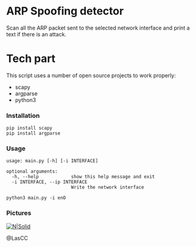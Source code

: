 # ARP Spoofing detector

Scan all the ARP packet sent to the selected network interface and print a text if there is an attack.

# Tech part

This script uses a number of open source projects to work properly:

- scapy
- argparse
- python3

### Installation

```
pip install scapy 
pip install argparse
```

### Usage

```
usage: main.py [-h] [-i INTERFACE]

optional arguments:
  -h, --help            show this help message and exit
  -i INTERFACE, --ip INTERFACE
                        Write the network interface
```

```
python3 main.py -i enO
```

### Pictures

[![N|Solid](https://i.imgur.com/qcdg6Wo.png)](https://i.imgur.com/qcdg6Wo.png)

@LasCC
